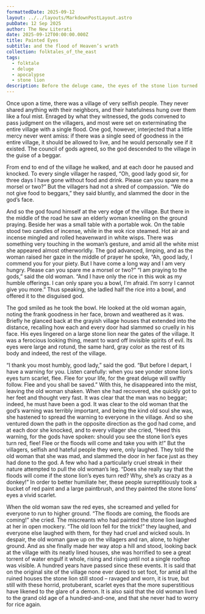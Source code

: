 ```yaml
---
formattedDate: 2025-09-12
layout: ../../layouts/MarkdownPostLayout.astro
pubDate: 12 Sep 2025
author: The New Literati
date: 2025-09-12T00:00:00.000Z
title: Painted Eyes
subtitle: and the flood of Heaven’s wrath
collection: folktales_of_the_east
tags:
  - folktale
  - deluge
  - apocalypse
  - stone lion
description: Before the deluge came, the eyes of the stone lion turned scarlet...
---
```


Once upon a time, there was a village of very selfish people.  They never shared anything with their neighbors, and their hatefulness hung over them like a foul mist.  Enraged by what they witnessed, the gods convened to pass judgment on the villagers, and most were set on exterminating the entire village with a single flood.  One god, however, interjected that a little mercy never went amiss: if there was a single seed of goodness in the entire village, it should be allowed to live, and he would personally see if it existed.  The council of gods agreed, so the god descended to the village in the guise of a beggar.

From end to end of the village he walked, and at each door he paused and knocked.  To every single villager he rasped, “Oh, good lady good sir, for three days I have gone without food and drink.  Please can you spare me a morsel or two?”  But the villagers had not a shred of compassion.  “We do not give food to beggars,” they said bluntly, and slammed the door in the god’s face.

And so the god found himself at the very edge of the village.  But there in the middle of the road he saw an elderly woman kneeling on the ground praying.  Beside her was a small table with a portable wok.  On the table stood two candles of incense, while in the wok rice steamed.  Hot air and incense mingled and rolled heavenward in white wisps.  There was something very touching in the woman’s gesture, and amid all the white mist she appeared almost otherworldly.  The god advanced, limping, and as the woman raised her gaze in the middle of prayer he spoke, “Ah, good lady, I commend you for your piety.  But I have come a long way and I am very hungry.  Please can you spare me a morsel or two?”
“I am praying to the gods,” said the old woman.  “And I have only the rice in this wok as my humble offerings.  I can only spare you a bowl, I’m afraid.  I’m sorry I cannot give you more.”  Thus speaking, she ladled half the rice into a bowl, and offered it to the disguised god.

The god smiled as he took the bowl.  He looked at the old woman again, noting the frank goodness in her face, brown and weathered as it was.  Briefly he glanced back at the grayish village houses that extended into the distance, recalling how each and every door had slammed so cruelly in his face.  His eyes lingered on a large stone lion near the gates of the village.  It was a ferocious looking thing, meant to ward off invisible spirits of evil.  Its eyes were large and rotund, the same hard, gray color as the rest of its body and indeed, the rest of the village.

“I thank you most humbly, good lady,” said the god.  “But before I depart, I have a warning for you.  Listen carefully: when you see yonder stone lion’s eyes turn scarlet, flee.  Flee for your life, for the great deluge will swiftly follow.  Flee and you shall be saved.”  With this, he disappeared into the mist, leaving the old woman shaken.
When she had recovered, she quickly got to her feet and thought very fast.  It was clear that the man was no beggar; indeed, he must have been a god.  It was clear to the old woman that the god’s warning was terribly important, and being the kind old soul she was, she hastened to spread the warning to everyone in the village.  And so she ventured down the path in the opposite direction as the god had come, and at each door she knocked, and to every villager she cried, “Heed this warning, for the gods have spoken: should you see the stone lion’s eyes turn red, flee!  Flee or the floods will come and take you with it!”
But the villagers, selfish and hateful people they were, only laughed.  They told the old woman that she was mad, and slammed the door in her face just as they had done to the god.  A few who had a particularly cruel streak in their nature attempted to pull the old woman’s leg.  “Does she really say that the floods will come if the stone lion’s eyes turn red?  Why, she’s as crazy as a donkey!”  In order to better humiliate her, these people surreptitiously took a bucket of red paint and a large paintbrush, and they painted the stone lions’ eyes a vivid scarlet.

When the old woman saw the red eyes, she screamed and yelled for everyone to run to higher ground.  “The floods are coming, the floods are coming!” she cried.  The miscreants who had painted the stone lion laughed at her in open mockery.  “The old loon fell for the trick!” they laughed, and everyone else laughed with them, for they had cruel and wicked souls.  In despair, the old woman gave up on the villagers and ran, alone, to higher ground.  And as she finally made her way atop a hill and stood, looking back at the village with its neatly lined houses, she was horrified to see a great torrent of water engulf it whole, rising and rising until not a single rooftop was visible.
A hundred years have passed since these events.  It is said that on the original site of the village none ever dared to set foot, for amid all the ruined houses the stone lion still stood – ravaged and worn, it is true, but still with these horrid, protuberant, scarlet eyes that the more superstitious have likened to the glare of a demon.  It is also said that the old woman lived to the grand old age of a hundred-and-one, and that she never had to worry for rice again.